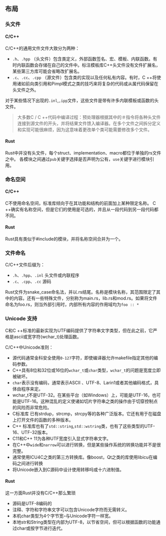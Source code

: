 ## 布局

### 头文件

#### C/C++

C/C++的通用文件文件大致分为两种：

- `.h`、`.hpp` （头文件）包含类定义，外部函数签名、宏、模板、内联函数。有时内联函数会存储在自己的文件中。标注模板库C++头文件没有文件扩展名，某些第三方库可能会省略改扩展名。
- `.c`、`.cc`、`.cpp` （源文件）包含类的实现以及任何私有内容。有时，C ++将使用诸如前向类引用和Pimpl模式之类的技巧来将复杂的代码或从属代码保留在头文件之外。

对于某些情况下出现的`.inl`,`,ipp`文件，这些文件是带有许多内联模板或函数的头文件。

> 大多数C / C ++代码中编译过程：预处理器根据其中的＃指令将各种头文件连接到源文件的开头，并将结果文件馈入编译器。在多个文件之间拆分定义和实现可能很麻烦，因为这意味着更改单个类可能需要修改多个文件。

#### Rust

Rust中并没有头文件，每个struct、implementation、macro都位于单独的rs文件之中。 各模块之间通过`pub`关键字选择是否声明为公有，`use`关键字进行模块引用。

### 命名空间

#### C/C++

C不使用命名空间，标准库倾向于在其功能和结构的前面加上某种限定名称。 C ++确实有名称空间，但是它们的使用是可选的，并且从一段代码到另一段代码都不同。

#### Rust

Rust具有类似于#include的模块，并将名称空间合并为一个。

### 文件命名

C/C++文件后缀为：

- `.h`、`.hpp`、`.inl` 头文件或内联程序
- `.c`、`.cpp`、`.cc` 源码

Rust文件为snake_case命名法，并以.rs结尾。名称是模块名称，其范围限定了其中的内容。还有一些特殊文件，分别称为main.rs，lib.rs和mod.rs。如果将文件命名为foo.rs，则当外部引用时，内部所有内容的作用域均为`foo :: *`

### Unicode 支持

C和C ++标准的最新实现为UTF编码提供了字符串文字类型，但在此之前，它严格是ascii或宽字符(wchar_t)处理函数。

C/C++中Unicode准则：

- 源代码通常金科安全使用`0-127`字符，即使编译器允许makefile指定其他的编码参数。
- C++具有8位和32位或16位的`wchar_t`或`char`类型，`wchar_t`的问题是宽度立即被破坏。
- `char`表示没有编码，通常表示ASCII 、UTF-8、Larin1或者其他编码格式，具体由程序来定。
- wchar_t不是UTF-32。在某些平台（如Windows）上，可能是UTF-16，也可能是UTF-16。这种混乱的定义使诸如切片字符串之类的操作由于切穿控制点的风险而非常危险。
- C标准库 已有strdup，strcmp，strcpy等的各种广泛版本。它还有用于在磁盘上打开文件的函数的多种版本。
- C++ 标准库也有了`std::string`,`std::wstring`类，也有了这些类型的UTF-16、UTF-32版本。
- C11和C++ 11为各种UTF宽度引入显式字符串文字。
- 在C++中`wide`和`narrow`可以进行转换，但是某些操作系统的转换功能并不是很完整。
- 通常使用ICU4C之类的第三方转换库。像boost，Qt之类的库使用libicu在编码之间进行转换
- 将Unicode嵌入到C源码中设计使用转移吗或十六进制值。

#### Rust

这一方面Rust并没有C/C++那么繁琐

- 源码是UTF-8编码的
- 注释、字符和字符串文字可以包含Unicode字符而无需转义。
- 本机char类型为4个字节宽–与Unicode字符一样宽。
- 本地str和String类型在内部为UTF-8，以节省空间，但可以根据函数的功能通过char或按字节进行迭代。

